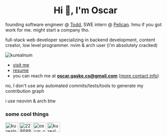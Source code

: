 <h1 align="center">Hi 👋, I'm Oscar</h1>

founding software engineer @ [Todd](https://www.toddagriscience.com/), SWE intern @ [Pelican](https://www.pelicanappsolutions.com/). hmu if you got work for me. might start a company tho.

full-stack web developer specializing in backend development, content creator, low level programmer. nvim & arch user (i'm absolutely cracked)

<p align="left"> <img src="https://komarev.com/ghpvc/?username=kurealnum&label=Profile%20views&color=0e75b6&style=flat" alt="kurealnum" /> </p>

- [visit me](https://oscargaske.me)
- [resume](https://docs.google.com/document/d/180oIGS-b6a3lX5bJ8rr5woHj9C-0erdY4vaRei85ksw/edit?tab=t.0)
- you can reach me at **oscar.gaske.cs@gmail.com** ([more contact info](https://linktr.ee/oscargaske))

no, I don't use any automated commits/tests/tools to generate my contribution graph

i use neovim & arch btw 

<h3 align="left">some cool things</h3>
<p align="left">
<a href="https://dev.to/kurealnum" target="blank"><img align="center" src="https://raw.githubusercontent.com/rahuldkjain/github-profile-readme-generator/master/src/images/icons/Social/devto.svg" alt="kurealnum" height="30" width="40" /></a>
<a href="https://stackoverflow.com/users/22869868" target="blank"><img align="center" src="https://raw.githubusercontent.com/rahuldkjain/github-profile-readme-generator/master/src/images/icons/Social/stack-overflow.svg" alt="22869868" height="30" width="40" /></a>
<a href="https://www.youtube.com/channel/UCrz1EgFHSkWpRkS0P-CPSXg" target="blank"><img align="center" src="https://raw.githubusercontent.com/rahuldkjain/github-profile-readme-generator/master/src/images/icons/Social/youtube.svg" alt="oscar_cs" height="30" width="40" /></a>
<a href="https://www.leetcode.com/kureal" target="blank"><img align="center" src="https://raw.githubusercontent.com/rahuldkjain/github-profile-readme-generator/master/src/images/icons/Social/leet-code.svg" alt="kureal" height="30" width="40" /></a>
</p>



